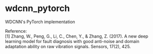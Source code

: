 # wdcnn_pytorch
WDCNN's PyTorch implementation  
  
Reference:  
[1] Zhang, W., Peng, G., Li, C., Chen, Y., & Zhang, Z. (2017). A new deep learning model for fault diagnosis with good anti-noise and domain adaptation ability on raw vibration signals. Sensors, 17(2), 425.
